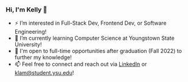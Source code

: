 <!--
**kellylamkelly/kellylamkelly** is a ✨ _special_ ✨ repository because its `README.md` (this file) appears on your GitHub profile.

Here are some ideas to get you started:

- 🔭 I’m currently working on ...
- 🌱 I’m currently learning ...
- 👯 I’m looking to collaborate on ...
- 🤔 I’m looking for help with ...
- 💬 Ask me about ...
- 📫 How to reach me: ...
- 😄 Pronouns: ...
- ⚡ Fun fact: ...
-->

### Hi, I'm Kelly 👋

- ⚡ I’m interested in Full-Stack Dev, Frontend Dev, or Software Engineering!
- 🌱 I’m currently learning Computer Science at Youngstown State University!
- 🔭 I'm open to full-time opportunities after graduation (Fall 2022) to further my knowledge!
- 📫 Feel free to connect and reach out via [LinkedIn](https://linkedin.com/in/kellylamkelly) or klam@student.ysu.edu!
